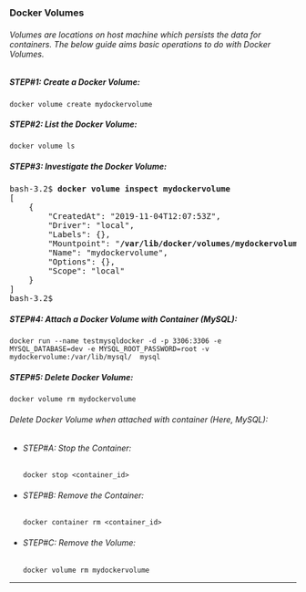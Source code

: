 ### Docker Volumes

###### Volumes are locations on host machine which persists the data for containers. The below guide aims basic operations to do with Docker Volumes.

##### STEP#1: Create a Docker Volume:
```
docker volume create mydockervolume
```

##### STEP#2: List the Docker Volume:
```
docker volume ls
```

##### STEP#3: Investigate the Docker Volume:
<pre>
bash-3.2$ <b>docker volume inspect mydockervolume</b>
[
    {
        "CreatedAt": "2019-11-04T12:07:53Z",
        "Driver": "local",
        "Labels": {},
        "Mountpoint": "<b>/var/lib/docker/volumes/mydockervolume/_data</b>",
        "Name": "mydockervolume",
        "Options": {},
        "Scope": "local"
    }
]
bash-3.2$ 
</pre>

##### STEP#4: Attach a Docker Volume with Container (MySQL):
```
docker run --name testmysqldocker -d -p 3306:3306 -e MYSQL_DATABASE=dev -e MYSQL_ROOT_PASSWORD=root -v mydockervolume:/var/lib/mysql/  mysql
```

##### STEP#5: Delete Docker Volume:
```
docker volume rm mydockervolume
```
###### Delete Docker Volume when attached with container (Here, MySQL):
  - ###### *STEP#A: Stop the Container:*
    ```
    docker stop <container_id>
    ```
  - ###### *STEP#B: Remove the Container:*
    ```
    docker container rm <container_id> 
    ```
  - ###### *STEP#C: Remove the Volume:*
    ```
    docker volume rm mydockervolume
    ```

<hr>
